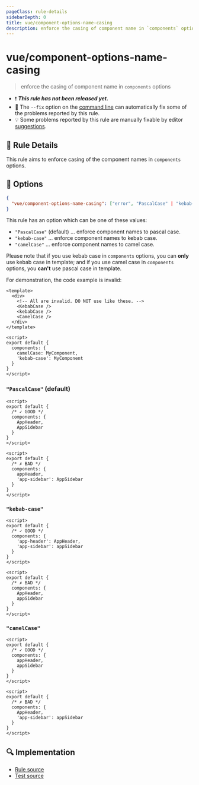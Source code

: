 ```yaml
---
pageClass: rule-details
sidebarDepth: 0
title: vue/component-options-name-casing
description: enforce the casing of component name in `components` options
---
```

# vue/component-options-name-casing

> enforce the casing of component name in `components` options

- :exclamation: <badge text="This rule has not been released yet." vertical="middle" type="error"> ***This rule has not been released yet.*** </badge>
- :wrench: The `--fix` option on the [command line](https://eslint.org/docs/user-guide/command-line-interface#fixing-problems) can automatically fix some of the problems reported by this rule.
- :bulb: Some problems reported by this rule are manually fixable by editor [suggestions](https://eslint.org/docs/developer-guide/working-with-rules#providing-suggestions).

## :book: Rule Details

This rule aims to enforce casing of the component names in `components` options.

## :wrench: Options

```json
{
  "vue/component-options-name-casing": ["error", "PascalCase" | "kebab-case" | "camelCase"]
}
```

This rule has an option which can be one of these values:

- `"PascalCase"` (default) ... enforce component names to pascal case.
- `"kebab-case"` ... enforce component names to kebab case.
- `"camelCase"` ... enforce component names to camel case.

Please note that if you use kebab case in `components` options,
you can **only** use kebab case in template;
and if you use camel case in `components` options,
you **can't** use pascal case in template.

For demonstration, the code example is invalid:

```vue
<template>
  <div>
    <!-- All are invalid. DO NOT use like these. -->
    <KebabCase />
    <kebabCase />
    <CamelCase />
  </div>
</template>

<script>
export default {
  components: {
    camelCase: MyComponent,
    'kebab-case': MyComponent
  }
}
</script>
```

### `"PascalCase"` (default)

<eslint-code-block fix :rules="{'vue/component-options-name-casing': ['error']}">

```vue
<script>
export default {
  /* ✓ GOOD */
  components: {
    AppHeader,
    AppSidebar
  }
}
</script>
```

</eslint-code-block>

<eslint-code-block fix :rules="{'vue/component-options-name-casing': ['error']}">

```vue
<script>
export default {
  /* ✗ BAD */
  components: {
    appHeader,
    'app-sidebar': AppSidebar
  }
}
</script>
```

</eslint-code-block>

### `"kebab-case"`

<eslint-code-block fix :rules="{'vue/component-options-name-casing': ['error', 'kebab-case']}">

```vue
<script>
export default {
  /* ✓ GOOD */
  components: {
    'app-header': AppHeader,
    'app-sidebar': appSidebar
  }
}
</script>
```

</eslint-code-block>

<eslint-code-block fix :rules="{'vue/component-options-name-casing': ['error', 'kebab-case']}">

```vue
<script>
export default {
  /* ✗ BAD */
  components: {
    AppHeader,
    appSidebar
  }
}
</script>
```

</eslint-code-block>

### `"camelCase"`

<eslint-code-block fix :rules="{'vue/component-options-name-casing': ['error', 'camelCase']}">

```vue
<script>
export default {
  /* ✓ GOOD */
  components: {
    appHeader,
    appSidebar
  }
}
</script>
```

</eslint-code-block>

<eslint-code-block fix :rules="{'vue/component-options-name-casing': ['error', 'camelCase']}">

```vue
<script>
export default {
  /* ✗ BAD */
  components: {
    AppHeader,
    'app-sidebar': appSidebar
  }
}
</script>
```

</eslint-code-block>

## :mag: Implementation

- [Rule source](https://github.com/vuejs/eslint-plugin-vue/blob/master/lib/rules/component-options-name-casing.js)
- [Test source](https://github.com/vuejs/eslint-plugin-vue/blob/master/tests/lib/rules/component-options-name-casing.js)
